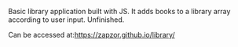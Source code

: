 Basic library application built with JS. It adds books to a library array according to user input. Unfinished.

Can be accessed at:https://zapzor.github.io/library/
